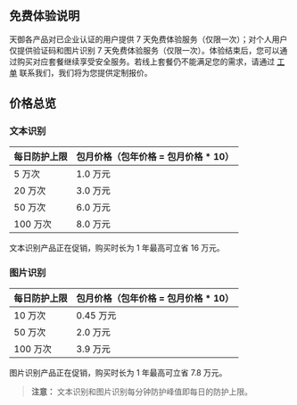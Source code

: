 ## 免费体验说明

天御各产品对已企业认证的用户提供 7 天免费体验服务（仅限一次）；对个人用户仅提供验证码和图片识别 7 天免费体验服务（仅限一次）。体验结束后，您可以通过购买对应套餐继续享受安全服务。若线上套餐仍不能满足您的需求，请通过 [工单](/service/professional.html) 联系我们，我们将为您提供定制报价。

## 价格总览
### 文本识别

| 每日防护上限 | 包月价格（包年价格 = 包月价格 * 10） | 
|---------|---------|
| 5 万次 | 	1.0 万元 | 
| 20 万次 | 3.0 万元 | 
| 50 万次 | 6.0 万元 | 
| 100 万次 | 8.0 万元 | 

文本识别产品正在促销，购买时长为 1 年最高可立省 16 万元。

### 图片识别

| 每日防护上限 | 包月价格（包年价格 = 包月价格 * 10） | 
|---------|---------|
| 10 万次 | 0.45 万元 | 
| 50 万次 | 2.0 万元 | 
| 100 万次 | 3.9 万元 | 

图片识别产品正在促销，购买时长为 1 年最高可立省 7.8 万元。

>**注意：**
> 文本识别和图片识别每分钟防护峰值即每日的防护上限。


